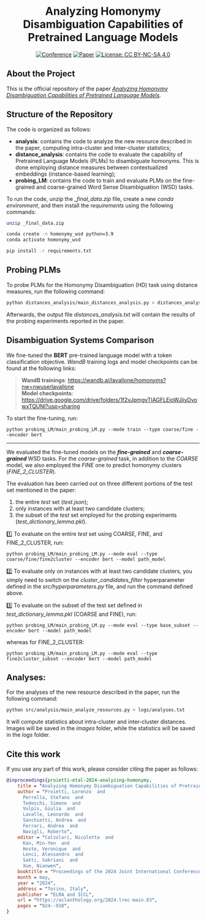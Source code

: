 <div align="center">

# Analyzing Homonymy Disambiguation Capabilities of Pretrained Language Models

[![Conference](https://img.shields.io/badge/LREC--COLING-2024-blue
)](https://lrec-coling-2024.org/)
[![Paper](http://img.shields.io/badge/paper-ACL--anthology-B31B1B.svg)](https://aclanthology.org/2024.lrec-main.83/)
[![License: CC BY-NC-SA 4.0](https://img.shields.io/badge/License-CC%20BY--NC--SA%204.0-lightgrey.svg)](https://creativecommons.org/licenses/by-nc-sa/4.0/)

</div>

## About the Project

This is the official repository of the paper [*Analyzing Homonymy Disambiguation Capabilities of Pretrained Language Models*](https://aclanthology.org/2024.lrec-main.83/).

## Structure of the Repository

The code is organized as follows:
- **analysis**: contains the code to analyze the new resource described in the paper, computing intra-cluster and inter-cluster statistics;
- **distance_analysis**: contains the code to evaluate the capability of Pretrained Language Models (PLMs) to disambiguate homonyms. This is done employing distance measures between contextualized embeddings (instance-based learning);
- **probing_LM**: contains the code to train and evaluate PLMs on the fine-grained and coarse-grained Word Sense Disambiguation (WSD) tasks.

To run the code, unzip the *_final_data.zip* file, create a new *conda environment*, and then install the *requirements* using the following commands:

```bash
unzip _final_data.zip

conda create -n homonymy_wsd python=3.9
conda activate homonymy_wsd

pip install -r requirements.txt
```

## Probing PLMs

To probe PLMs for the Homonymy Disambiguation (HD) task using distance measures, run the following command:

```bash
python distances_analysis/main_distances_analysis.py > distances_analysis.txt
```

Afterwards, the output file *distances_analysis.txt* will contain the results of the probing experiments reported in the paper.


## Disambiguation Systems Comparison

We fine-tuned the **BERT** pre-trained language model with a token classification objective. *WandB* training logs and model checkpoints can be found at the following links:

> **WandB trainings**: https://wandb.ai/lavallone/homonyms?nw=nwuserlavallone <br> **Model checkpoints**: https://drive.google.com/drive/folders/1f2vJpmgvTIAGFLEioWJjiyDvowxTQUNI?usp=sharing

To start the fine-tuning, run:

```
python probing_LM/main_probing_LM.py --mode train --type coarse/fine --encoder bert
```

---------------------------------------------------------------------------------------
We evaluated the fine-tuned models on the ***fine-grained*** and ***coarse-grained*** WSD tasks. For the *coarse-grained* task, in addition to the *COARSE* model, we also employed the *FINE* one to predict homonymy clusters (*FINE_2_CLUSTER*).

The evaluation has been carried out on three different portions of the test set mentioned in the paper:
1. the entire *test* set (*test.json*);
2. only instances with at least two candidate clusters;
3. the subset of the *test* set employed for the probing experiments (*test_dictionary_lemma.pkl*).

1️⃣ To evaluate on the entire *test* set using COARSE, FINE, and FINE_2_CLUSTER, run:
```
python probing_LM/main_probing_LM.py --mode eval --type coarse/fine/fine2cluster --encoder bert --model path_model
```

2️⃣ To evaluate only on instances with at least two candidate clusters, you simply need to switch on the *cluster_candidates_filter* hyperparameter defined in the *src/hyperparameters.py* file, and run the command defined above.

3️⃣ To evaluate on the subset of the test set defined in *test_dictionary_lemma.pkl* (COARSE and FINE), run:
```
python probing_LM/main_probing_LM.py --mode eval --type base_subset --encoder bert --model path_model
```
whereas for FINE_2_CLUSTER:
```
python probing_LM/main_probing_LM.py --mode eval --type fine2cluster_subset --encoder bert --model path_model
```


## Analyses:
For the analyses of the new resource described in the paper, run the following command:

```bash
python src/analysis/main_analyze_resources.py > logs/analyses.txt
```

It will compute statistics about intra-cluster and inter-cluster distances.
Images will be saved in the *images* folder, while the statistics will be saved in the *logs* folder.

## Cite this work
If you use any part of this work, please consider citing the paper as follows:

```bibtex
@inproceedings{proietti-etal-2024-analyzing-homonymy,
    title = "Analyzing Homonymy Disambiguation Capabilities of Pretrained Language Models",
    author = "Proietti, Lorenzo  and
      Perrella, Stefano  and
      Tedeschi, Simone  and
      Vulpis, Giulia  and
      Lavalle, Leonardo  and
      Sanchietti, Andrea  and
      Ferrari, Andrea  and
      Navigli, Roberto",
    editor = "Calzolari, Nicoletta  and
      Kan, Min-Yen  and
      Hoste, Veronique  and
      Lenci, Alessandro  and
      Sakti, Sakriani  and
      Xue, Nianwen",
    booktitle = "Proceedings of the 2024 Joint International Conference on Computational Linguistics, Language Resources and Evaluation (LREC-COLING 2024)",
    month = may,
    year = "2024",
    address = "Torino, Italy",
    publisher = "ELRA and ICCL",
    url = "https://aclanthology.org/2024.lrec-main.83",
    pages = "924--938",
}
```
